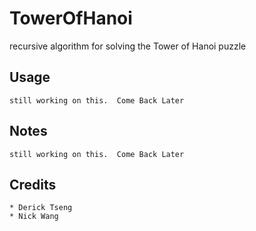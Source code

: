 # TowerOfHanoi

recursive algorithm for solving the Tower of Hanoi puzzle

## Usage
```
still working on this.  Come Back Later
```

## Notes
```
still working on this.  Come Back Later
```

## Credits
```
* Derick Tseng
* Nick Wang
```
